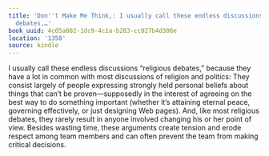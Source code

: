 ```yaml
---
title: 'Don''t Make Me Think,: I usually call these endless discussions “religious
  debates,…'
book_uuid: 4c05a002-1dc9-4c1a-b283-cc027b4d306e
location: '1358'
source: kindle
---
```


I usually call these endless discussions “religious debates,” because they have a lot in common with most discussions of religion and politics: They consist largely of people expressing strongly held personal beliefs about things that can’t be proven—supposedly in the interest of agreeing on the best way to do something important (whether it’s attaining eternal peace, governing effectively, or just designing Web pages). And, like most religious debates, they rarely result in anyone involved changing his or her point of view. Besides wasting time, these arguments create tension and erode respect among team members and can often prevent the team from making critical decisions.